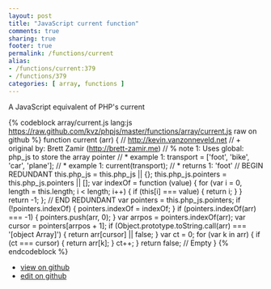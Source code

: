 ```yaml
---
layout: post
title: "JavaScript current function"
comments: true
sharing: true
footer: true
permalink: /functions/current
alias:
- /functions/current:379
- /functions/379
categories: [ array, functions ]
---
```

A JavaScript equivalent of PHP's current
<!-- more -->
{% codeblock array/current.js lang:js https://raw.github.com/kvz/phpjs/master/functions/array/current.js raw on github %}
function current (arr) {
    // http://kevin.vanzonneveld.net
    // +   original by: Brett Zamir (http://brett-zamir.me)
    // %        note 1: Uses global: php_js to store the array pointer
    // *     example 1: transport = ['foot', 'bike', 'car', 'plane'];
    // *     example 1: current(transport); 
    // *     returns 1: 'foot'
    // BEGIN REDUNDANT
    this.php_js = this.php_js || {};
    this.php_js.pointers = this.php_js.pointers || [];
    var indexOf = function (value) {
        for (var i = 0, length = this.length; i < length; i++) {
            if (this[i] === value) {
                return i;
            }
        }
        return -1;
    };
    // END REDUNDANT
    var pointers = this.php_js.pointers;
    if (!pointers.indexOf) {
        pointers.indexOf = indexOf;
    }
    if (pointers.indexOf(arr) === -1) {
        pointers.push(arr, 0);
    }
    var arrpos = pointers.indexOf(arr);
    var cursor = pointers[arrpos + 1];
    if (Object.prototype.toString.call(arr) === '[object Array]') {
        return arr[cursor] || false;
    }
    var ct = 0;
    for (var k in arr) {
        if (ct === cursor) {
            return arr[k];
        }
        ct++;
    }
    return false; // Empty
}
{% endcodeblock %}
<ul>
 <li><a href="https://github.com/kvz/phpjs/blob/master/functions/array/current.js">view on github</a></li>
 <li><a href="https://github.com/kvz/phpjs/edit/master/functions/array/current.js">edit on github</a></li>
</ul>
